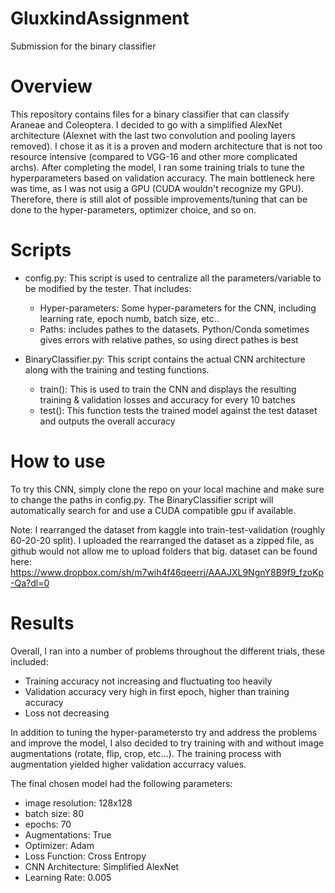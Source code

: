 # GluxkindAssignment
Submission for the binary classifier 



# Overview

This repository contains files for a binary classifier that can classify Araneae and Coleoptera. I decided to go with a simplified AlexNet architecture (Alexnet with the last two convolution and pooling layers removed). I chose it as it is a proven and modern architecture that is not too resource intensive (compared to VGG-16 and other more complicated archs). After completing the model, I ran some training trials to tune the hyperparameters based on validation accuracy. The main bottleneck here was time, as I was not usig a GPU (CUDA wouldn't recognize my GPU). Therefore, there is still alot of possible improvements/tuning that can be done to the hyper-parameters, optimizer choice, and so on.



# Scripts

  * config.py: This script is used to centralize all the parameters/variable to be modified by the tester. That includes:
    - Hyper-parameters: Some hyper-parameters for the CNN, including learning rate, epoch numb, batch size, etc..
    - Paths: includes pathes to the datasets. Python/Conda sometimes gives errors with relative pathes, so using direct pathes is best
  
  * BinaryClassifier.py: This script contains the actual CNN architecture along with the training and testing functions.
    - train(): This is used to train the CNN and displays the resulting training & validation losses and accuracy for every 10 batches 
    - test(): This function tests the trained model against the test dataset and outputs the overall accuracy
    



# How to use

To try this CNN, simply clone the repo on your local machine and make sure to change the paths in config.py. The BinaryClassifier script will automatically search for and use a CUDA compatible gpu if available. 

Note: I rearranged the dataset from kaggle into train-test-validation (roughly 60-20-20 split). I uploaded the rearranged the dataset as a zipped file, as github would not allow me to upload folders that big. dataset can be found here: https://www.dropbox.com/sh/m7wih4f46qeerrj/AAAJXL9NgnY8B9f9_fzoKp-Qa?dl=0


# Results

Overall, I ran into a number of problems throughout the different trials, these included:
* Training accuracy not increasing and fluctuating too heavily
* Validation accuracy very high in first epoch, higher than training accuracy 
* Loss not decreasing

In addition to tuning the hyper-parametersto try and address the problems and improve the model, I also decided to try training with and without image augmentations (rotate, flip, crop, etc...). The training process with augmentation yielded higher validation accurracy values.

The final chosen model had the following parameters:
* image resolution: 128x128
* batch size: 80
* epochs: 70
* Augmentations: True
* Optimizer: Adam
* Loss Function: Cross Entropy
* CNN Architecture: Simplified AlexNet
* Learning Rate: 0.005


